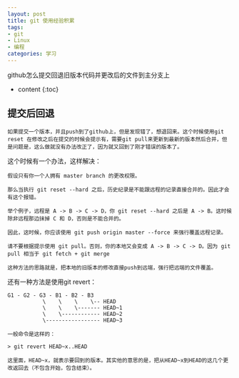 ```yaml
---
layout: post
title: git 使用经验积累 
tags:
- git
- Linux
- 编程
categories: 学习
---
```

github怎么提交回退旧版本代码并更改后的文件到主分支上






* content
{:toc}

## 提交后回退
	如果提交一个版本，并且push到了github上，但是发现错了，想退回来。这个时候使用git reset 在修改之后在提交的时候会提示有，需要git pull来更新到最新的版本然后合并，但是问题是，这么做就没有办法改正了，因为就又回到了刚才错误的版本了。

这个时候有一个办法，这样解决：

	假设只有你一个人拥有 master branch 的更改权限。

	那么当执行 git reset --hard 之后，历史纪录是不能跟远程的记录直接合并的。因此才会有这个报错。

	举个例子，远程是 A -> B -> C -> D，你 git reset --hard 之后是 A -> B。这时候除非远程那边抹掉 C 和 D，否则是不能合并的。

	因此，这时候，你应该使用 git push origin master --force 来强行覆盖远程记录。

	请不要根据提示使用 git pull。否则，你的本地又会变成 A -> B -> C -> D。因为 git pull 相当于 git fetch + git merge

	这种方法的思路就是，把本地的旧版本的修改直接push到远端，强行把远端的文件覆盖。

还有一种方法是使用git revert：

	G1 - G2 - G3 - B1 - B2 - B3
               \    \    \    \-- HEAD
               \    \    \------- HEAD~1
               \    \------------ HEAD~2
               \----------------- HEAD~3

	一般命令是这样的：

	> git revert HEAD~x..HEAD

	这里面，HEAD~x，就表示要回到的版本。其实他的意思的是，把从HEAD~x到HEAD的这几个更改返回去（不包含开始，包含结束）。
